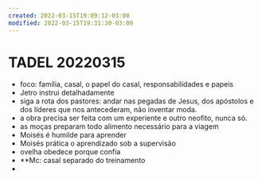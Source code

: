```yaml
---
created: 2022-03-15T19:09:12-03:00
modified: 2022-03-15T19:31:30-03:00
---
```


# TADEL 20220315

- foco: família, casal, o papel do casal, responsabilidades e papeis
- Jetro instrui detalhadamente
- siga a rota dos pastores: andar nas pegadas de Jesus, dos apóstolos e dos líderes que nos antecederam, não inventar moda.
- a obra precisa ser feita com um experiente e outro neofito, nunca só.
- as moças preparam todo alimento necessário para a viagem
- Moisés é humilde para aprender
- Moisés prática o aprendizado sob a supervisão
- ovelha obedece porque confia
- **Mc: casal separado do treinamento
-
